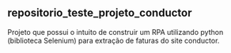 ## repositorio_teste_projeto_conductor
Projeto que possui o intuito de construir um RPA utilizando python (biblioteca Selenium) para extração de faturas do site conductor.
